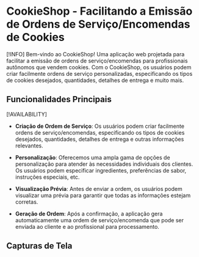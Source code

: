 # CookieShop - Facilitando a Emissão de Ordens de Serviço/Encomendas de Cookies

[!INFO]
Bem-vindo ao CookieShop! Uma aplicação web projetada para facilitar a emissão de ordens de serviço/encomendas para profissionais autônomos que vendem cookies. Com o CookieShop, os usuários podem criar facilmente ordens de serviço personalizadas, especificando os tipos de cookies desejados, quantidades, detalhes de entrega e muito mais.

## Funcionalidades Principais

[!AVAILABILITY]
- **Criação de Ordem de Serviço**: Os usuários podem criar facilmente ordens de serviço/encomendas, especificando os tipos de cookies desejados, quantidades, detalhes de entrega e outras informações relevantes.
  
- **Personalização**: Oferecemos uma ampla gama de opções de personalização para atender às necessidades individuais dos clientes. Os usuários podem especificar ingredientes, preferências de sabor, instruções especiais, etc.

- **Visualização Prévia**: Antes de enviar a ordem, os usuários podem visualizar uma prévia para garantir que todas as informações estejam corretas.

- **Geração de Ordem**: Após a confirmação, a aplicação gera automaticamente uma ordem de serviço/encomenda que pode ser enviada ao cliente e ao profissional para processamento.

## Capturas de Tela
